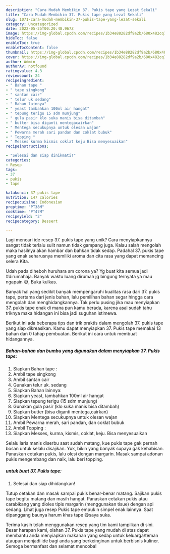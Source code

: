 ```yaml
---
description: "Cara Mudah Membikin 37. Pukis tape yang Lezat Sekali"
title: "Cara Mudah Membikin 37. Pukis tape yang Lezat Sekali"
slug: 1071-cara-mudah-membikin-37-pukis-tape-yang-lezat-sekali
category: Uncategorized
date: 2022-05-25T00:20:48.967Z
image: https://img-global.cpcdn.com/recipes/1b34e88282df9a2b/680x482cq70/37-pukis-tape-foto-resep-utama.jpg
hideToc: false
enableToc: true
enableTocContent: false
thumbnail: https://img-global.cpcdn.com/recipes/1b34e88282df9a2b/680x482cq70/37-pukis-tape-foto-resep-utama.jpg
cover: https://img-global.cpcdn.com/recipes/1b34e88282df9a2b/680x482cq70/37-pukis-tape-foto-resep-utama.jpg
author: Admin
authorAv: notfound
ratingvalue: 4.3
reviewcount: 24
recipeingredient:
- " Bahan tape "
- " tape singkong"
- " santan cair"
- " telur uk sedang"
- " Bahan lainnya"
- " yeast tambahkan 100ml air hangat"
- " tepung terigu 15 sdm munjung"
- " gula pasir klo suka manis bisa ditambah"
- " butter bisa diganti mentegacairkan"
- " Mentega secukupnya untuk olesan wajan"
- " Pewarna merah sari pandan dan coklat bubuk"
- " Topping "
- " Messes kurma kismis coklat keju Bisa menyesuaikan"
recipeinstructions:

- "Selesai dan siap dinikmati!"
categories:
- Resep
tags:
- 37
- pukis
- tape

katakunci: 37 pukis tape 
nutrition: 147 calories
recipecuisine: Indonesian
preptime: "PT38M"
cooktime: "PT47M"
recipeyield: "2"
recipecategory: Dessert

---
```





Lagi mencari ide resep 37. pukis tape yang unik? Cara menyiapkannya sangat tidak terlalu sulit namun tidak gampang juga. Kalau salah mengolah maka hasilnya akan hambar dan bahkan tidak sedap. Padahal 37. pukis tape yang enak seharusnya memiliki aroma dan cita rasa yang dapat memancing selera Kita.





Udah pada diheboh huruhara sm corona ya? Yg buat kita semua jadi #dirumahaja. Banyak waktu luang dirumah jg bingung ternyata ya mau ngapain 😅, Buka kulkas.

Banyak hal yang sedikit banyak mempengaruhi kualitas rasa dari 37. pukis tape, pertama dari jenis bahan, lalu pemilihan bahan segar hingga cara mengolah dan menghidangkannya. Tak perlu pusing jika mau menyiapkan 37. pukis tape enak di mana pun kamu berada, karena asal sudah tahu triknya maka hidangan ini bisa jadi suguhan istimewa.






Berikut ini ada beberapa tips dan trik praktis dalam mengolah 37. pukis tape yang siap dikreasikan. Kamu dapat menyiapkan 37. Pukis tape memakai 13 bahan dan 0 tahap pembuatan. Berikut ini cara untuk membuat hidangannya.

<!--inarticleads1-->

##### Bahan-bahan dan bumbu yang digunakan dalam menyiapkan 37. Pukis tape:

1. Siapkan  Bahan tape :
1. Ambil  tape singkong
1. Ambil  santan cair
1. Gunakan  telur uk. sedang
1. Siapkan  Bahan lainnya:
1. Siapkan  yeast, tambahkan 100ml air hangat
1. Siapkan  tepung terigu (15 sdm munjung)
1. Gunakan  gula pasir (klo suka manis bisa ditambah)
1. Siapkan  butter (bisa diganti mentega,cairkan)
1. Siapkan  Mentega secukupnya untuk olesan wajan
1. Ambil  Pewarna merah, sari pandan, dan coklat bubuk
1. Ambil  Topping :
1. Siapkan  Messes, kurma, kismis, coklat, keju. Bisa menyesuaikan


Selalu laris manis diserbu saat sudah matang, kue pukis tape gak pernah bosan untuk selalu disajikan. Yuk, bikin yang banyak supaya gak kehabisan. Panaskan cetakan pukis, lalu olesi dengan margarin. Masak sampai adonan pukis mengembang dan naik, lalu beri topping. 

<!--inarticleads2-->

#####  untuk buat 37. Pukis tape:


1. Selesai dan siap dihidangkan!

Tutup cetakan dan masak sampai pukis benar-benar matang. Sajikan pukis tape begitu matang dan masih hangat. Panaskan cetakan pukis atau carabikang yang dioles tipis margarin (menggunakan tisue) dengan api sedang. Lihat juga resep Pukis tape empuk n simpel enak lainnya. Saat dipanggang baunya harum khas tape 😋saya suka. 

Terima kasih telah menggunakan resep yang tim kami tampilkan di sini. Besar harapan kami, olahan 37. Pukis tape yang mudah di atas dapat membantu anda menyiapkan makanan yang sedap untuk keluarga/teman ataupun menjadi ide bagi anda yang berkeinginan untuk berbisnis kuliner. Semoga bermanfaat dan selamat mencoba!
